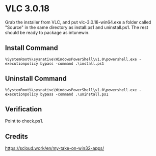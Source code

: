 # VLC 3.0.18

Grab the installer from VLC, and put vlc-3.0.18-win64.exe a folder called "Source" in the same directory as install.ps1 and uninstall.ps1. The rest should be ready to package as intunewin.

## Install Command

```%SystemRoot%\sysnative\WindowsPowerShell\v1.0\powershell.exe -executionpolicy bypass -command .\install.ps1```

## Uninstall Command

```%SystemRoot%\sysnative\WindowsPowerShell\v1.0\powershell.exe -executionpolicy bypass -command .\uninstall.ps1```

## Verification

Point to check.ps1.

## Credits

https://scloud.work/en/my-take-on-win32-apps/
